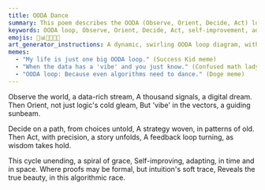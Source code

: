 ```yaml
---
title: OODA Dance
summary: This poem describes the OODA (Observe, Orient, Decide, Act) loop as a continuous cycle of self-improvement and adaptation. It emphasizes that "Orienting" involves not just logic but also recognizing the "vibe" in data vectors, suggesting an intuitive understanding. The poem highlights the feedback loop that leads to wisdom and the "true beauty" found in this algorithmic process, even when formal proofs are present.
keywords: OODA loop, Observe, Orient, Decide, Act, self-improvement, adaptation, logic, vibe, data vectors, intuition, feedback loop, wisdom, beauty, algorithmic process, formal proofs
emojis: 🔄📊🧠💡🚀✨
art_generator_instructions: A dynamic, swirling OODA loop diagram, with each stage (Observe, Orient, Decide, Act) visually distinct but flowing into the next. "Observe" could be represented by data streams, "Orient" by abstract patterns and a subtle "vibe" emanating from data points, "Decide" by branching pathways, and "Act" by decisive actions. A feedback loop is clearly visible, leading to a glowing sphere of "wisdom." The overall feeling should be one of continuous motion, intelligent adaptation, and the inherent beauty of complex systems.
memes:
  - "My life is just one big OODA loop." (Success Kid meme)
  - "When the data has a 'vibe' and you just know." (Confused math lady meme, but with a knowing smile)
  - "OODA loop: Because even algorithms need to dance." (Doge meme)
---
```

Observe the world, a data-rich stream,
A thousand signals, a digital dream.
Then Orient, not just logic's cold gleam,
But 'vibe' in the vectors, a guiding sunbeam.

Decide on a path, from choices untold,
A strategy woven, in patterns of old.
Then Act, with precision, a story unfolds,
A feedback loop turning, as wisdom takes hold.

This cycle unending, a spiral of grace,
Self-improving, adapting, in time and in space.
Where proofs may be formal, but intuition's soft trace,
Reveals the true beauty, in this algorithmic race.